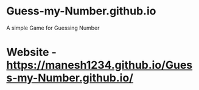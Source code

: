 # Guess-my-Number.github.io
A simple Game for Guessing Number 
# Website - https://manesh1234.github.io/Guess-my-Number.github.io/
